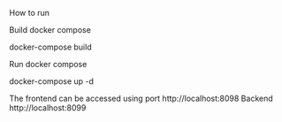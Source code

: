 How to run

Build docker compose

docker-compose build


Run docker compose

docker-compose up -d

The frontend can be accessed using port http://localhost:8098
Backend http://localhost:8099
